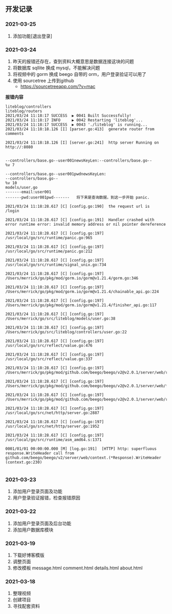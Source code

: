 ## 开发记录

### 2021-03-25

1. 添加功能[退出登录]

### 2021-03-24

1. 昨天的报错还存在，查到资料大概意思是数据连接这块的问题
2. 将数据库 sqllite 换成 mysql，不能解决问题
3. 将视频中的 gorm 换成 beego 自带的 orm，用户登录验证可以用了
4. 使用 sourcetree 上传到github
   - https://sourcetreeapp.com/?v=mac

**报错内容**

```
liteblog/controllers
liteblog/routers
2021/03/24 11:18:17 SUCCESS  ▶ 0041 Built Successfully!
2021/03/24 11:18:17 INFO     ▶ 0042 Restarting 'liteblog'...
2021/03/24 11:18:17 SUCCESS  ▶ 0043 './liteblog' is running...
2021/03/24 11:18:18.126 [I] [parser.go:413]  generate router from comments

2021/03/24 11:18:18.126 [I] [server.go:241]  http server Running on http://:8080


--controllers/base.go--user001newsKeyLen:--controllers/base.go--
%v 7

--controllers/base.go--user001pwdnewsKeyLen:
--controllers/base.go--
%v 10
models/user.go
-------email:user001
-------pwd:user001pwd-------   将下来是查询数据，到这一步开始 panic.

2021/03/24 11:18:28.617 [C] [config.go:190]  the request url is  /login

2021/03/24 11:18:28.617 [C] [config.go:191]  Handler crashed with error runtime error: invalid memory address or nil pointer dereference

2021/03/24 11:18:28.617 [C] [config.go:197]  /usr/local/go/src/runtime/panic.go:965

2021/03/24 11:18:28.617 [C] [config.go:197]  /usr/local/go/src/runtime/panic.go:212

2021/03/24 11:18:28.617 [C] [config.go:197]  /usr/local/go/src/runtime/signal_unix.go:734

2021/03/24 11:18:28.617 [C] [config.go:197]  /Users/merrick/go/pkg/mod/gorm.io/gorm@v1.21.4/gorm.go:346

2021/03/24 11:18:28.617 [C] [config.go:197]  /Users/merrick/go/pkg/mod/gorm.io/gorm@v1.21.4/chainable_api.go:224

2021/03/24 11:18:28.617 [C] [config.go:197]  /Users/merrick/go/pkg/mod/gorm.io/gorm@v1.21.4/finisher_api.go:117

2021/03/24 11:18:28.617 [C] [config.go:197]  /Users/merrick/go/src/liteblog/models/user.go:38

2021/03/24 11:18:28.617 [C] [config.go:197]  /Users/merrick/go/src/liteblog/controllers/user.go:22

2021/03/24 11:18:28.617 [C] [config.go:197]  /usr/local/go/src/reflect/value.go:476

2021/03/24 11:18:28.617 [C] [config.go:197]  /usr/local/go/src/reflect/value.go:337

2021/03/24 11:18:28.617 [C] [config.go:197]  /Users/merrick/go/pkg/mod/github.com/beego/beego/v2@v2.0.1/server/web/router.go:883

2021/03/24 11:18:28.617 [C] [config.go:197]  /Users/merrick/go/pkg/mod/github.com/beego/beego/v2@v2.0.1/server/web/filter.go:81

2021/03/24 11:18:28.617 [C] [config.go:197]  /Users/merrick/go/pkg/mod/github.com/beego/beego/v2@v2.0.1/server/web/router.go:664

2021/03/24 11:18:28.617 [C] [config.go:197]  /usr/local/go/src/net/http/server.go:2887

2021/03/24 11:18:28.617 [C] [config.go:197]  /usr/local/go/src/net/http/server.go:1952

2021/03/24 11:18:28.617 [C] [config.go:197]  /usr/local/go/src/runtime/asm_amd64.s:1371

0001/01/01 00:00:00.000 [M] [log.go:191]  [HTTP] http: superfluous response.WriteHeader call from github.com/beego/beego/v2/server/web/context.(*Response).WriteHeader (context.go:230)


```

### 2021-03-23

1. 添加用户登录页面及功能
2. 用户登录验证报错，检查报错原因

### 2021-03-22

1. 添加用户登录页面及后台功能
2. 添加用户数据库模块

### 2021-03-19

1. 下载好博客模版
2. 调整页面
3. 修改模板 message.html comment.html  details.html about.html

### 2021-03-18

1. 整理视频
2. 创建项目
3. 寻找配套资料